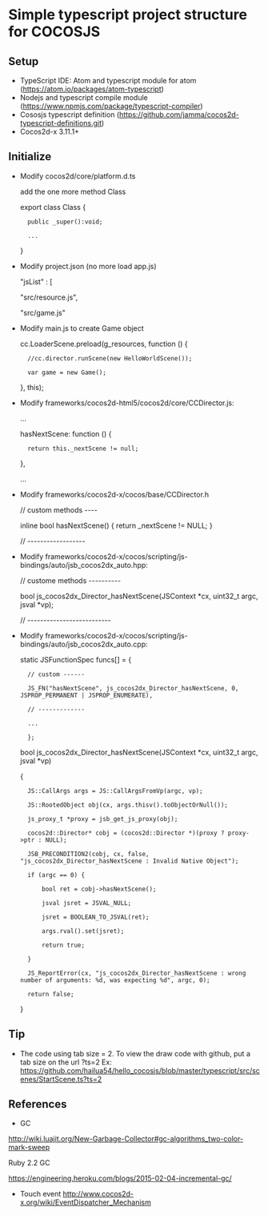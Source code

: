 # Simple typescript project structure for COCOSJS

## Setup

- TypeScript IDE: Atom and typescript module for atom (https://atom.io/packages/atom-typescript)
- Nodejs and typescript compile module (https://www.npmjs.com/package/typescript-compiler)
- Cososjs typescript definition (https://github.com/jamma/cocos2d-typescript-definitions.git)
- Cocos2d-x 3.11.1+

## Initialize

- Modify cocos2d/core/platform.d.ts

	add the one more method Class
	
	export class Class {
	
		public _super():void;
		
		...
		
	}
	
- Modify project.json (no more load app.js)

	"jsList" : [
	
	"src/resource.js",
	
	"src/game.js"
	
- Modify main.js to create Game object

	cc.LoaderScene.preload(g_resources, function () {
	
		//cc.director.runScene(new HelloWorldScene()); 
		
		var game = new Game();
		
	}, this);
	
- Modify frameworks/cocos2d-html5/cocos2d/core/CCDirector.js:

	...
	
    hasNextScene: function () {
	
        return this._nextScene != null;
		
    },
	
	...
	
- Modify frameworks/cocos2d-x/cocos/base/CCDirector.h

	// custom methods ----
	
	inline bool hasNextScene() { return _nextScene != NULL; }
	
	// ------------------
	
- Modify frameworks/cocos2d-x/cocos/scripting/js-bindings/auto/jsb_cocos2dx_auto.hpp:

	// custome methods ----------

	bool js_cocos2dx_Director_hasNextScene(JSContext *cx, uint32_t argc, jsval *vp);

	// --------------------------

- Modify frameworks/cocos2d-x/cocos/scripting/js-bindings/auto/jsb_cocos2dx_auto.cpp:

    static JSFunctionSpec funcs[] = {
	
		// custom ------
		
		JS_FN("hasNextScene", js_cocos2dx_Director_hasNextScene, 0, JSPROP_PERMANENT | JSPROP_ENUMERATE),
		
		// -------------
		
		...
		
		};
		
	bool js_cocos2dx_Director_hasNextScene(JSContext *cx, uint32_t argc, jsval *vp)
	
	{
	
		JS::CallArgs args = JS::CallArgsFromVp(argc, vp);
		
		JS::RootedObject obj(cx, args.thisv().toObjectOrNull());
		
		js_proxy_t *proxy = jsb_get_js_proxy(obj);
		
		cocos2d::Director* cobj = (cocos2d::Director *)(proxy ? proxy->ptr : NULL);
		
		JSB_PRECONDITION2(cobj, cx, false, "js_cocos2dx_Director_hasNextScene : Invalid Native Object");
		
		if (argc == 0) {
		
			bool ret = cobj->hasNextScene();
			
			jsval jsret = JSVAL_NULL;
			
			jsret = BOOLEAN_TO_JSVAL(ret);
			
			args.rval().set(jsret);
			
			return true;
			
		}

		JS_ReportError(cx, "js_cocos2dx_Director_hasNextScene : wrong number of arguments: %d, was expecting %d", argc, 0);
		
		return false;
		
	}

## Tip

- The code using tab size = 2. To view the draw code with github, put a tab size on the url ?ts=2
Ex: https://github.com/hailua54/hello_cocosjs/blob/master/typescript/src/scenes/StartScene.ts?ts=2

## References

- GC

http://wiki.luajit.org/New-Garbage-Collector#gc-algorithms_two-color-mark-sweep

Ruby 2.2 GC

https://engineering.heroku.com/blogs/2015-02-04-incremental-gc/

- Touch event
http://www.cocos2d-x.org/wiki/EventDispatcher_Mechanism
		